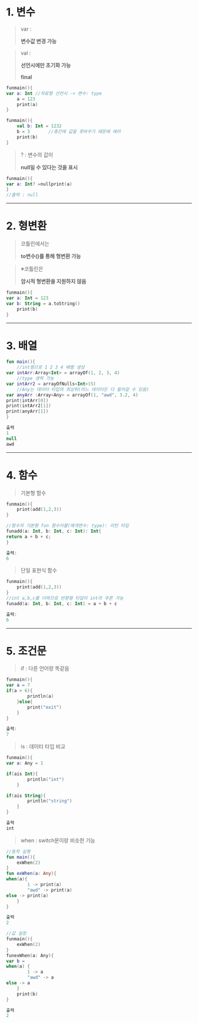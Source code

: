 # 1. 변수

> var :
> 
> 
> **변수값 변경 가능**
> 

> val :
> 
> 
> **선언시에만 초기화 가능**
> 
> **final**
> 

```kotlin
funmain(){
var a: Int //자료형 선언시 -> 변수: type
    a = 123
    print(a)
}

```

```kotlin
funmain(){
    val b: Int = 1232
    b = 3       //중간에 값을 못바꾸기 때문에 에러
    print(b)
}
```

> ? : 변수의 값이
> 
> 
> **null일 수 있다는 것을 표시**
> 

```kotlin
funmain(){
var a: Int? =nullprint(a)
}
//출력 : null
```

---

# 2. 형변환

> 코틀린에서는
> 
> 
> **to변수()를 통해 형변환 가능**
> 

> ※코틀린은
> 
> 
> **암시적 형변환을 지원하지 않음**
> 

```kotlin
funmain(){
var a: Int = 123
var b: String = a.toString()
    print(b)
}

```

---

# 3. 배열

```kotlin
fun main(){
	//int형으로 1 2 3 4 배열 생성
var intArr:Array<Int> = arrayOf(1, 2, 3, 4)
    //type 생략 가능
var intArr2 = arrayOfNulls<Int>(5)
    //Any는 데이터 타입의 최상위(어느 데이터든 다 들어갈 수 있음)
var anyArr :Array<Any> = arrayOf(1, "awd", 3.2, 4)
print(intArr[0])
print(intArr2[1])
print(anyArr[1])
}

출력
1
null
awd
```

---

# 4. 함수

> 기본형 함수
> 

```kotlin
funmain(){
    print(add(1,2,3))
}

//함수의 기본형 fun 함수이름(매개변수: type): 리턴 타입
funadd(a: Int, b: Int, c: Int): Int{
return a + b + c;
}

출력:
6
```

> 단일 표현식 함수
> 

```kotlin
funmain(){
    print(add(1,2,3))
}
//int a,b,c를 더하므로 반환형 타입이 int라 추론 가능
funadd(a: Int, b: Int, c: Int) = a + b + c

출력:
6
```

---

# 5. 조건문

> if : 다른 언어랑 똑같음
> 

```kotlin
funmain(){
var a = 7
if(a > 6){
        println(a)
    }else{
        print("exit")
    }
}

출력:
7
```

> is : 데이터 타입 비교
> 

```kotlin
funmain(){
var a: Any = 1

if(ais Int){
        println("int")
    }

if(ais String){
        println("string")
    }
}

출력
int
```

> when : switch문이랑 비슷한 기능
> 

```kotlin
//동작 실행
fun main(){
    exWhen(2)
}
fun exWhen(a: Any){
when(a){
        1 -> print(a)
        "awd" -> print(a)
else -> print(a)
    }
}

출력
2
```

```kotlin
//값 설정
funmain(){
    exWhen(2)
}
funexWhen(a: Any){
var b =
when(a) {
        1 -> a
        "awd" -> a
else -> a
    }
    print(b)
}

출력
2
```